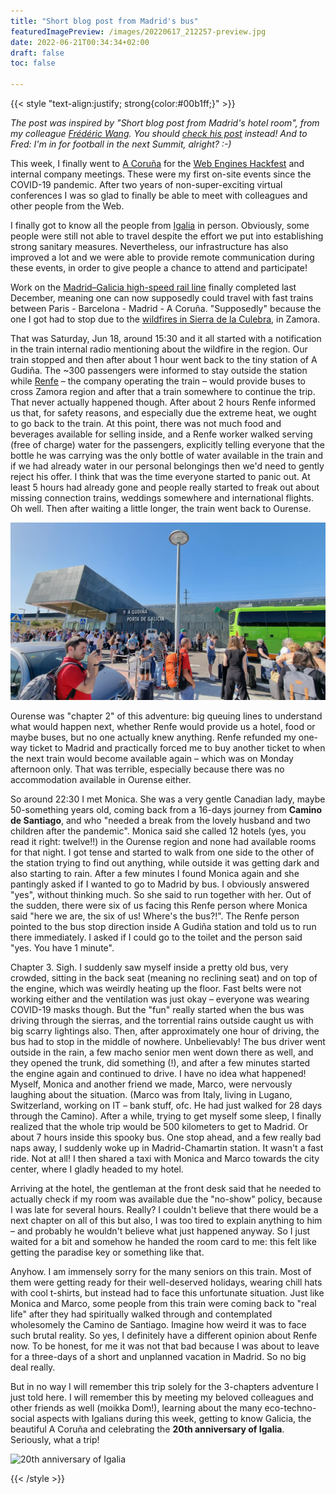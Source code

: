 ```yaml
---
title: "Short blog post from Madrid's bus"
featuredImagePreview: /images/20220617_212257-preview.jpg
date: 2022-06-21T00:34:34+02:00
draft: false
toc: false

---
```


{{< style "text-align:justify; strong{color:#00b1ff;}" >}}

_The post was inspired by "Short blog post from Madrid's hotel room", from my colleague [Frédéric Wang](https://frederic-wang.fr/). You should [check his post](https://frederic-wang.fr/short-blog-post-from-madrid-s-hotel-room.html
) instead! And to Fred: I'm in for football in the next Summit, alright? :-)_

This week, I finally went to [A Coruña](https://en.wikipedia.org/wiki/A_Coru%C3%B1a) for the [Web Engines Hackfest](https://webengineshackfest.org/2022/) and internal company meetings. These were my first on-site events since the COVID-19 pandemic. After two years of non-super-exciting virtual conferences I was so glad to finally be able to meet with colleagues and other people from the Web.

I finally got to know all the people from [Igalia](https://www.igalia.com/team/) in person. Obviously, some people were still not able to travel despite the effort we put into establishing strong sanitary measures. Nevertheless, our infrastructure has also improved a lot and we were able to provide remote communication during these events, in order to give people a chance to attend and participate!

Work on the [Madrid–Galicia high-speed rail line](https://en.wikipedia.org/wiki/Madrid%E2%80%93Galicia_high-speed_rail_line) finally completed last December, meaning one can now supposedly could travel with fast trains between Paris - Barcelona - Madrid - A Coruña. "Supposedly" because the one I got had to stop due to the [wildfires in Sierra de la Culebra](https://elpais.com/espana/2022-06-18/los-incendios-avanzan-en-cataluna-castilla-y-leon-y-comunidad-valenciana.html), in Zamora. 

That was Saturday, Jun 18, around 15:30 and it all started with a notification in the train internal radio mentioning about the wildfire in the region. Our train stopped and then after about 1 hour went back to the tiny station of A Gudiña. The ~300 passengers were informed to stay outside the station while [Renfe](https://en.wikipedia.org/wiki/Renfe) –  the company operating the train – would provide buses to cross Zamora region and after that a train somewhere to continue the trip. That never actually happened though. After about 2 hours Renfe informed us that, for safety reasons, and especially due the extreme heat, we ought to go back to the train. At this point, there was not much food and beverages available for selling inside, and a Renfe worker walked serving (free of charge) water for the passengers, explicitly telling everyone that the bottle he was carrying was the only bottle of water available in the train and if we had already water in our personal belongings then we'd need to gently reject his offer. I think that was the time everyone started to panic out. At least 5 hours had already gone and people really started to freak out about missing connection trains, weddings somewhere and international flights. Oh well. Then after waiting a little longer, the train went back to Ourense.

![A Gudiña](/images/20220618_184743.jpg)

Ourense was "chapter 2" of this adventure: big queuing lines to understand what would happen next, whether Renfe would provide us a hotel, food or maybe buses, but no one actually knew anything. Renfe refunded my one-way ticket to Madrid and practically forced me to buy another ticket to when the next train would become available again – which was on Monday afternoon only. That was terrible, especially because there was no accommodation available in Ourense either.

So around 22:30 I met Monica. She was a very gentle Canadian lady, maybe 50-something years old, coming back from a 16-days journey from **Camino de Santiago**, and who "needed a break from the lovely husband and two children after the pandemic". Monica said she called 12 hotels (yes, you read it right: twelve!!) in the Ourense region and none had available rooms for that night. I got tense and started to walk from one side to the other of the station trying to find out anything, while outside it was getting dark and also starting to rain. After a few minutes I found Monica again and she pantingly asked if I wanted to go to Madrid by bus. I obviously answered "yes", without thinking much. So she said to run together with her. Out of the sudden, there were six of us facing this Renfe person where Monica said "here we are, the six of us! Where's the bus?!". The Renfe person pointed to the bus stop direction inside A Gudiña station and told us to run there immediately. I asked if I could go to the toilet and the person said "yes. You have 1 minute".

Chapter 3. Sigh. I suddenly saw myself inside a pretty old bus, very crowded, sitting in the back seat (meaning no reclining seat) and on top of the engine, which was weirdly heating up the floor. Fast belts were not working either and the ventilation was just okay – everyone was wearing COVID-19 masks though. But the "fun" really started when the bus was driving through the sierras, and the torrential rains outside caught us with big scarry lightings also. Then, after approximately one hour of driving, the bus had to stop in the middle of nowhere. Unbelievably! The bus driver went outside in the rain, a few macho senior men went down there as well, and they opened the trunk, did something (!), and after a few minutes started the engine again and continued to drive. I have no idea what happened! Myself, Monica and another friend we made, Marco, were nervously laughing about the situation. (Marco was from Italy, living in Lugano, Switzerland, working on IT – bank stuff, ofc. He had just walked for 28 days through the Camino). After a while, trying to get myself some sleep, I finally realized that the whole trip would be 500 kilometers to get to Madrid. Or about 7 hours inside this spooky bus. One stop ahead, and a few really bad naps away, I suddenly woke up in Madrid-Chamartin station. It wasn't a fast ride. Not at all! I then shared a taxi with Monica and Marco towards the city center, where I gladly headed to my hotel.

Arriving at the hotel, the gentleman at the front desk said that he needed to actually check if my room was available due the "no-show" policy, because I was late for several hours. Really? I couldn't believe that there would be a next chapter on all of this but also, I was too tired to explain anything to him – and probably he wouldn't believe what just happened anyway. So I just waited for a bit and somehow he handed the room card to me: this felt like getting the paradise key or something like that.

Anyhow. I am immensely sorry for the many seniors on this train. Most of them were getting ready for their well-deserved holidays, wearing chill hats with cool t-shirts, but instead had to face this unfortunate situation. Just like Monica and Marco, some people from this train were coming back to "real life" after they had spiritually walked through and contemplated wholesomely the Camino de Santiago. Imagine how weird it was to face such brutal reality. So yes, I definitely have a different opinion about Renfe now. To be honest, for me it was not that bad because I was about to leave for a three-days of a short and unplanned vacation in Madrid. So no big deal really.

But in no way I will remember this trip solely for the 3-chapters adventure I just told here. I will remember this by meeting my beloved colleagues and other friends as well (moikka Dom!), learning about the many eco-techno-social aspects with Igalians during this week, getting to know Galicia, the beautiful A Coruña and celebrating the **20th anniversary of Igalia**. Seriously, what a trip!

![20th anniversary of Igalia](/images/20220617_212257.jpg)

{{< /style >}}
